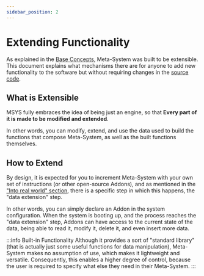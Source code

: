 ```yaml
---
sidebar_position: 2
---
```


# Extending Functionality

As explained in the [Base Concepts](./software-design.md), Meta-System was built to be extensible. This document explains what mechanisms there are for anyone to add new functionality to the software but without requiring changes in the [source code](https://github.com/mapikit/meta-system).

## What is Extensible
MSYS fully embraces the idea of being just an engine, so that **Every part of it is made to be modified and extended**.

In other words, you can modify, extend, and use the data used to build the functions that compose Meta-System, as well as the built functions themselves.

## How to Extend
By design, it is expected for you to increment Meta-System with your own set of instructions (or other open-source Addons), and as mentioned in the ["Into real world" section](./software-design#into-real-world), there is a specific step in which this happens, the "data extension" step.

In other words, you can simply declare an Addon in the system configuration. When the system is booting up, and the process reaches the "data extension" step, Addons can have access to the current state of the data, being able to read it, modify it, delete it, and even insert more data.

:::info Built-in Functionality
Although it provides a sort of "standard library" (that is actually just some useful functions for data manipulation), Meta-System makes no assumption of use, which makes it lightweight and versatile. Consequently, this enables a higher degree of control, because the user is required to specify what else they need in their Meta-System.
:::
